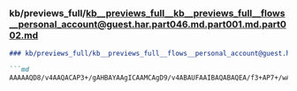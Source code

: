 ### kb/previews_full/kb__previews_full__kb__previews_full__flows__personal_account@guest.har.part046.md.part001.md.part002.md

```md
### kb/previews_full/kb__previews_full__flows__personal_account@guest.har.part046.md.part001.md (part 002)

```md
AAAAAQD8/v4AAQACAP3+/gAHBAYAAgICAAMCAgD9/v4ABAUFAAIBAQABAQEA/f3+AP7+/wAHCggABQQFAAEA
```

```

```
